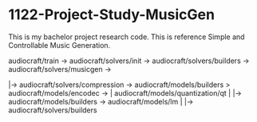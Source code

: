 # 1122-Project-Study-MusicGen
This is my bachelor project research code. This is reference Simple and Controllable Music Generation.

audiocraft/train -> audiocraft/solvers/init -> audiocraft/solvers/builders -> audiocraft/solvers/musicgen ->

|-> audiocraft/solvers/compression -> audiocraft/models/builders > audiocraft/models/encodec ->
|   audiocraft/models/quantization/qt
|
|-> audiocraft/models/builders -> audiocraft/models/lm
|
|-> audiocraft/solvers/builders